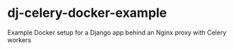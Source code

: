 # dj-celery-docker-example
Example Docker setup for a Django app behind an Nginx proxy with Celery workers
